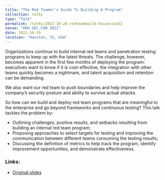 ```yaml
---
title: "The Red Teamer's Guide To Building A Program"
collection: talks
type: "Talk"
permalink: /talks/2022-10-20-redteambuild-houseccon22
venue: "HOU.SEC.CON 2022"
date: 2022-10-20
location: "Houston, TX, USA"
---
```


Organizations continue to build internal red teams and penetration testing programs to keep up with the latest threats. The challenge, however, becomes apparent in the first few months of deploying the program: executives want to know if it is cost-effective, the integration with other teams quickly becomes a nightmare, and talent acquisition and retention can be demanding.

We also want our red team to push boundaries and help improve the company’s security posture and ability to survive actual attacks.

So how can we build and deploy red team programs that are meaningful to the enterprise and go beyond frameworks and continuous testing? This talk tackles the problem by:

* Outlining challenges, positive results, and setbacks resulting from building an internal red team program;
* Proposing approaches to select targets for testing and improving the communication between different teams consuming the testing results;
* Discussing the definition of metrics to help track the program, identify improvement opportunities, and demonstrate effectiveness.

### Links: ######
* [Original slides](https://speakerdeck.com/0xc0da/the-red-teamers-guide-to-building-a-program)
